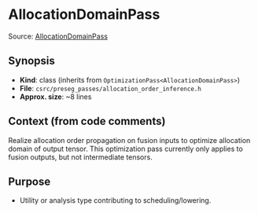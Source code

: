 # AllocationDomainPass

Source: [AllocationDomainPass](../../../csrc/preseg_passes/allocation_order_inference.h#L20)

## Synopsis
- **Kind**: class (inherits from `OptimizationPass<AllocationDomainPass>`)
- **File**: `csrc/preseg_passes/allocation_order_inference.h`
- **Approx. size**: ~8 lines

## Context (from code comments)
Realize allocation order propagation on fusion inputs to optimize allocation
domain of output tensor. This optimization pass currently only applies to
fusion outputs, but not intermediate tensors.

## Purpose
- Utility or analysis type contributing to scheduling/lowering.

